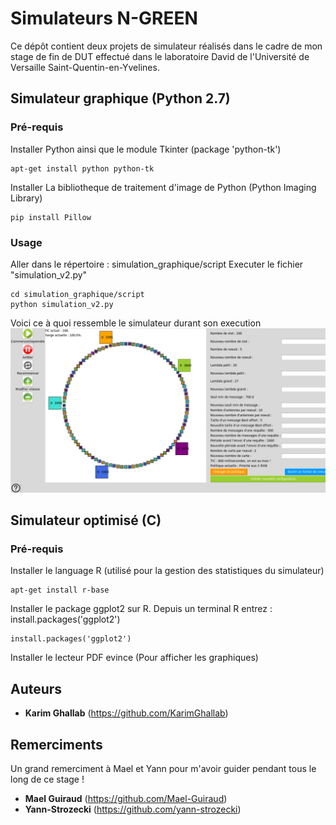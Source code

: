 # Simulateurs N-GREEN

Ce dépôt contient deux projets de simulateur réalisés dans le cadre de mon stage de fin de DUT effectué dans le laboratoire David de l'Université de Versaille Saint-Quentin-en-Yvelines.

## Simulateur graphique (Python 2.7)

### Pré-requis

Installer Python ainsi que le module Tkinter (package 'python-tk')
```
apt-get install python python-tk
```

Installer La bibliotheque de traitement d'image de Python (Python Imaging Library)
```
pip install Pillow
```

### Usage

Aller dans le répertoire : simulation_graphique/script
Executer le fichier "simulation_v2.py"
```
cd simulation_graphique/script
python simulation_v2.py
```

Voici ce à quoi ressemble le simulateur durant son execution
![simulateur_graphique](doc/simulateur_graphique.png)

## Simulateur optimisé (C)

### Pré-requis
Installer le language R (utilisé pour la gestion des statistiques du simulateur)
```
apt-get install r-base
```

Installer le package ggplot2 sur R.
Depuis un terminal R entrez : install.packages('ggplot2')
```
install.packages('ggplot2')
```

Installer le lecteur PDF evince (Pour afficher les graphiques)

## Auteurs

* **Karim Ghallab** (https://github.com/KarimGhallab)

## Remerciments

Un grand remerciment à Mael et Yann pour m'avoir guider pendant tous le long de ce stage !

* **Mael Guiraud** (https://github.com/Mael-Guiraud)
* **Yann-Strozecki** (https://github.com/yann-strozecki)
